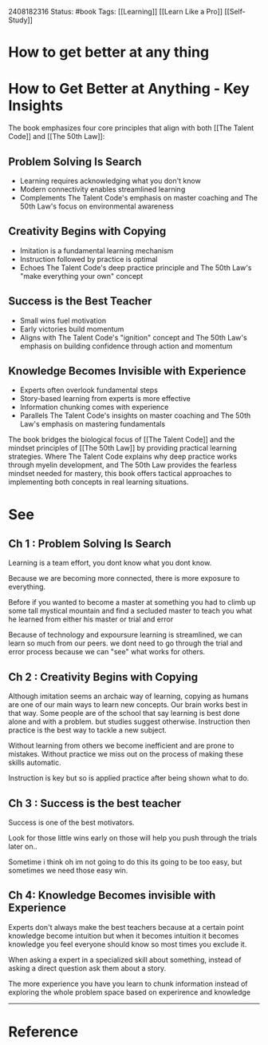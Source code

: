 2408182316
	Status: #book 
		Tags: [[Learning]] [[Learn Like a Pro]] [[Self-Study]]

# How to get better at any thing


# How to Get Better at Anything - Key Insights

The book emphasizes four core principles that align with both [[The Talent Code]] and [[The 50th Law]]:

## Problem Solving Is Search

- Learning requires acknowledging what you don't know
- Modern connectivity enables streamlined learning
- Complements The Talent Code's emphasis on master coaching and The 50th Law's focus on environmental awareness

## Creativity Begins with Copying

- Imitation is a fundamental learning mechanism
- Instruction followed by practice is optimal
- Echoes The Talent Code's deep practice principle and The 50th Law's "make everything your own" concept

## Success is the Best Teacher

- Small wins fuel motivation
- Early victories build momentum
- Aligns with The Talent Code's "ignition" concept and The 50th Law's emphasis on building confidence through action and momentum 

## Knowledge Becomes Invisible with Experience

- Experts often overlook fundamental steps
- Story-based learning from experts is more effective
- Information chunking comes with experience
- Parallels The Talent Code's insights on master coaching and The 50th Law's emphasis on mastering fundamentals

The book bridges the biological focus of [[The Talent Code]] and the mindset principles of [[The 50th Law]] by providing practical learning strategies. Where The Talent Code explains why deep practice works through myelin development, and The 50th Law provides the fearless mindset needed for mastery, this book offers tactical approaches to implementing both concepts in real learning situations.

# See


## Ch 1 : Problem Solving Is Search


Learning is a team effort, you dont know what you dont know.

Because we are becoming more connected, there is more exposure to everything. 

Before if you wanted to become a master at something you had to climb up some tall mystical mountain and find a secluded master to teach you what he learned from either his master or trial and error

Because of technology and expoursure learning is streamlined, we can learn so much from our peers. we  dont need to go through the trial and error process because we can "see" what works for others.



## Ch 2 : Creativity Begins with Copying

Although imitation seems an archaic way of learning, copying as humans are one of our main ways to learn new concepts. Our brain works best in that way. Some people are of the school that say learning is best done alone and with a problem. but studies suggest otherwise. Instruction then practice is the best way to tackle a new subject.

Without learning from others we become inefficient and are prone to mistakes.
Without practice we miss out on the process of making these skills automatic.

Instruction is key but so is applied practice after being shown what to do.


## Ch 3 : Success is the best teacher

Success is one of the best motivators. 

Look for those little wins early on those will help you push through the trials later on..

Sometime i think oh im not going to do this its going to be too easy, but sometimes we need those easy win. 


## Ch 4: Knowledge Becomes invisible with Experience

Experts don't always make the best teachers because at a certain point knowledge become intuition but when it becomes intuition it becomes knowledge you feel everyone should know so most times you exclude it.


When asking a expert in a specialized skill about something, instead of asking a direct question ask them about a story. 

The more experience you have you learn to chunk information instead of exploring the whole problem space based on experirence and knowledge














---
# Reference